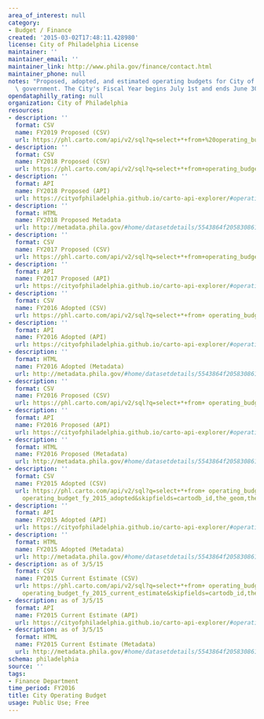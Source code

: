 ```yaml
---
area_of_interest: null
category:
- Budget / Finance
created: '2015-03-02T17:48:11.428980'
license: City of Philadelphia License
maintainer: ''
maintainer_email: ''
maintainer_link: http://www.phila.gov/finance/contact.html
maintainer_phone: null
notes: "Proposed, adopted, and estimated operating budgets for City of Philadelphia\
  \ government. The City's Fiscal Year begins July 1st and ends June 30th."
opendataphilly_rating: null
organization: City of Philadelphia
resources:
- description: ''
  format: CSV
  name: FY2019 Proposed (CSV)
  url: https://phl.carto.com/api/v2/sql?q=select+*+from+%20operating_budget_fy_2019_proposed&format=csv&filename=operating_budget_fy_2019_proposed&skipfields=cartodb_id,the_geom,the_geom_webmercator
- description: ''
  format: CSV
  name: FY2018 Proposed (CSV)
  url: https://phl.carto.com/api/v2/sql?q=select+*+from+operating_budget_fy_2018_proposed&format=csv&filename=operating_budget_fy_2018_proposed&skipfields=cartodb_id,the_geom,the_geom_webmercator
- description: ''
  format: API
  name: FY2018 Proposed (API)
  url: https://cityofphiladelphia.github.io/carto-api-explorer/#operating_budget_fy_2018_proposed
- description: ''
  format: HTML
  name: FY2018 Proposed Metadata
  url: http://metadata.phila.gov/#home/datasetdetails/5543864f20583086178c4ea4/representationdetails/58b9dbad2bb98e26ff732c1e/
- description: ''
  format: CSV
  name: FY2017 Proposed (CSV)
  url: https://phl.carto.com/api/v2/sql?q=select+*+from+operating_budget_fy_2017_proposed&format=csv&filename=operating_budget_fy_2017_proposed&skipfields=cartodb_id,the_geom,the_geom_webmercator
- description: ''
  format: API
  name: FY2017 Proposed (API)
  url: https://cityofphiladelphia.github.io/carto-api-explorer/#operating_budget_fy_2017_proposed
- description: ''
  format: CSV
  name: FY2016 Adopted (CSV)
  url: https://phl.carto.com/api/v2/sql?q=select+*+from+ operating_budget_fy_2016_adopted&format=csv&filename=operating_budget_fy_2016_adopted&skipfields=cartodb_id,the_geom,the_geom_webmercator
- description: ''
  format: API
  name: FY2016 Adopted (API)
  url: https://cityofphiladelphia.github.io/carto-api-explorer/#operating_budget_fy_2016_adopted
- description: ''
  format: HTML
  name: FY2016 Adopted (Metadata)
  url: http://metadata.phila.gov/#home/datasetdetails/5543864f20583086178c4ea4/representationdetails/5644dff2b045361b7fb8c8cd/
- description: ''
  format: CSV
  name: FY2016 Proposed (CSV)
  url: https://phl.carto.com/api/v2/sql?q=select+*+from+ operating_budget_fy_2016_proposed&format=csv&filename=operating_budget_fy_2016_proposed&skipfields=cartodb_id,the_geom,the_geom_webmercator
- description: ''
  format: API
  name: FY2016 Proposed (API)
  url: https://cityofphiladelphia.github.io/carto-api-explorer/#operating_budget_fy_2016_proposed
- description: ''
  format: HTML
  name: FY2016 Proposed (Metadata)
  url: http://metadata.phila.gov/#home/datasetdetails/5543864f20583086178c4ea4/representationdetails/5582efe565248aca0c0755cc/
- description: ''
  format: CSV
  name: FY2015 Adopted (CSV)
  url: https://phl.carto.com/api/v2/sql?q=select+*+from+ operating_budget_fy_2015_adopted&format=csv&filename=
    operating_budget_fy_2015_adopted&skipfields=cartodb_id,the_geom,the_geom_webmercator
- description: ''
  format: API
  name: FY2015 Adopted (API)
  url: https://cityofphiladelphia.github.io/carto-api-explorer/#operating_budget_fy_2015_adopted
- description: ''
  format: HTML
  name: FY2015 Adopted (Metadata)
  url: http://metadata.phila.gov/#home/datasetdetails/5543864f20583086178c4ea4/representationdetails/5644dfd60715ac7d0a8d1f52/
- description: as of 3/5/15
  format: CSV
  name: FY2015 Current Estimate (CSV)
  url: https://phl.carto.com/api/v2/sql?q=select+*+from+ operating_budget_fy_2015_current_estimate&format=csv&filename=
    operating_budget_fy_2015_current_estimate&skipfields=cartodb_id,the_geom,the_geom_webmercator
- description: as of 3/5/15
  format: API
  name: FY2015 Current Estimate (API)
  url: https://cityofphiladelphia.github.io/carto-api-explorer/#operating_budget_fy_2015_current_estimate
- description: as of 3/5/15
  format: HTML
  name: FY2015 Current Estimate (Metadata)
  url: http://metadata.phila.gov/#home/datasetdetails/5543864f20583086178c4ea4/representationdetails/55438a939b989a05172d0d1f/
schema: philadelphia
source: ''
tags:
- Finance Department
time_period: FY2016
title: City Operating Budget
usage: Public Use; Free
---
```

